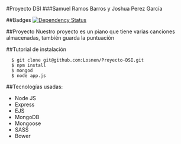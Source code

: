 #Proyecto DSI
###Samuel Ramos Barros y Joshua Perez García

##Badges
[![Dependency Status](https://david-dm.org/Losnen/Proyecto-DSI.svg)](https://david-dm.org/Losnen/Proyecto-DSI)

##Proyecto
Nuestro proyecto es un piano que tiene varias canciones almacenadas, también guarda la puntuación

##Tutorial de instalación
```
  $ git clone git@github.com:Losnen/Proyecto-DSI.git
  $ npm install
  $ mongod
  $ node app.js
```

##Tecnologías usadas:
* Node JS
* Express
* EJS
* MongoDB
* Mongoose
* SASS
* Bower
